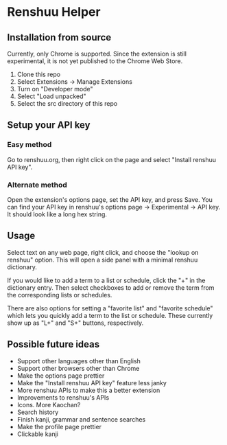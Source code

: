 # Renshuu Helper

## Installation from source

Currently, only Chrome is supported. Since the extension is still experimental,
it is not yet published to the Chrome Web Store.

1. Clone this repo
1. Select Extensions -> Manage Extensions
1. Turn on "Developer mode"
1. Select "Load unpacked"
1. Select the src directory of this repo

## Setup your API key

### Easy method

Go to renshuu.org, then right click on the page and select "Install renshuu API
key".

### Alternate method

Open the extension's options page, set the API key, and press Save. You can
find your API key in renshuu's options page -> Experimental -> API key. It
should look like a long hex string.

## Usage

Select text on any web page, right click, and choose the "lookup on renshuu"
option. This will open a side panel with a minimal renshuu dictionary.

If you would like to add a term to a list or schedule, click the "+" in the
dictionary entry. Then select checkboxes to add or remove the term from the
corresponding lists or schedules.

There are also options for setting a "favorite list" and "favorite schedule"
which lets you quickly add a term to the list or schedule. These currently show
up as "L+" and "S+" buttons, respectively.

## Possible future ideas

* Support other languages other than English
* Support other browsers other than Chrome
* Make the options page prettier
* Make the "Install renshuu API key" feature less janky
* More renshuu APIs to make this a better extension
* Improvements to renshuu's APIs
* Icons. More Kaochan?
* Search history
* Finish kanji, grammar and sentence searches
* Make the profile page prettier
* Clickable kanji
